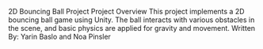 2D Bouncing Ball Project
Project Overview
This project implements a 2D bouncing ball game using Unity. The ball interacts with various obstacles in the scene, and basic physics are applied for gravity and movement. 
Written By: Yarin Baslo and Noa Pinsler
